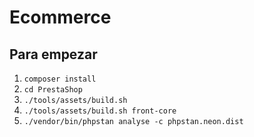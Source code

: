 # Ecommerce

## Para empezar

1) ```composer install ```
2) ```cd PrestaShop```
3) ```./tools/assets/build.sh ```
4) ```./tools/assets/build.sh front-core ```
5) ```./vendor/bin/phpstan analyse -c phpstan.neon.dist ```

